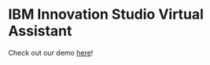 # IBM Innovation Studio Virtual Assistant

Check out our demo [here][1]!

[1]: https://la19074.github.io/watson_chatbox/ "Virtual Assistant"
